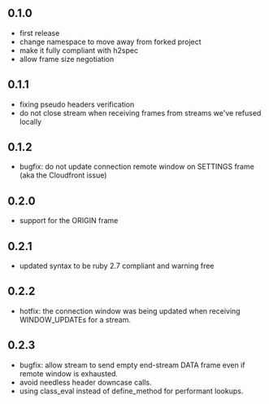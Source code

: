 ## 0.1.0

* first release
* change namespace to move away from forked project
* make it fully compliant with h2spec
* allow frame size negotiation

## 0.1.1

* fixing pseudo headers verification
* do not close stream when receiving frames from streams we've refused locally

## 0.1.2

* bugfix: do not update connection remote window on SETTINGS frame (aka the Cloudfront issue)

## 0.2.0

* support for the ORIGIN frame

## 0.2.1

* updated syntax to be ruby 2.7 compliant and warning free

## 0.2.2

* hotfix: the connection window was being updated when receiving WINDOW_UPDATEs for a stream.

## 0.2.3

* bugfix: allow stream to send empty end-stream DATA frame even if remote window is exhausted.
* avoid needless header downcase calls.
* using class_eval instead of define_method for performant lookups.